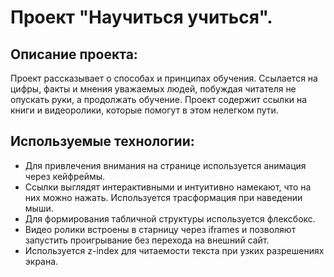 # **Проект "Научиться учиться".**

## **Описание проекта:**
Проект рассказывает о способах и принципах обучения. Ссылается на цифры, факты и мнения уважаемых людей, побуждая читателя не опускать руки, а продолжать обучение. Проект содержит ссылки на книги и видеоролики, которые помогут в этом нелегком пути.

## **Используемые технологии:**
* Для привлечения внимания на странице используется анимация через кейфреймы.
* Ссылки выглядят интерактивными и интуитивно намекают, что на них можно нажать. Используется трасформация при наведении мыши.
* Для формирования табличной структуры используется флексбокс.
* Видео ролики встроены в старницу через iframes и позволяют запустить проигрывание без перехода на внешний сайт.
* Используется z-index для читаемости текста при узких разрешениях экрана.


